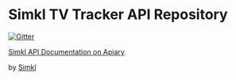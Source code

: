 # Simkl TV Tracker API Repository

[![Gitter](https://badges.gitter.im/Simkl/API.svg)](https://gitter.im/Simkl/API?utm_source=badge&utm_medium=badge&utm_campaign=pr-badge)

[Simkl API Documentation on Apiary](http://api.simkl.com)

by [Simkl](https://simkl.com)
